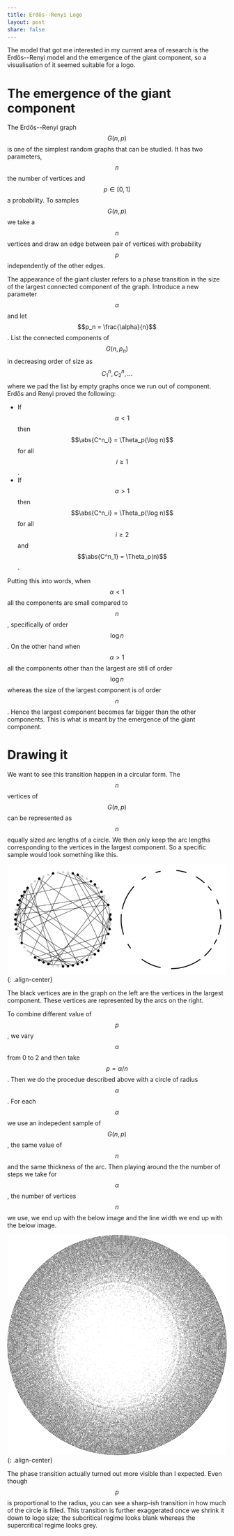 ```yaml
---
title: Erdős--Renyi Logo
layout: post
share: false
---
```


The model that got me interested in my current area of research is the Erdős--Renyi model and the emergence of the giant component, so a visualisation of it seemed suitable for a logo.

# The emergence of the giant component

The Erdős--Renyi graph $$G(n, p)$$ is one of the simplest random graphs that can be studied. It has two parameters, $$n$$ the number of vertices and $$p \in [0, 1]$$ a probability. To samples $$G(n, p)$$ we take a $$n$$ vertices and draw an edge between pair of vertices with probability $$p$$ independently of the other edges.

The appearance of the giant cluster refers to a phase transition in the size of the largest connected component of the graph. Introduce a new parameter $$\alpha$$ and let $$p_n = \frac{\alpha}{n}$$. List the connected components of $$G(n, p_n)$$ in decreasing order of size as $$C^n_1, C^n_2, \ldots$$ where we pad the list by empty graphs once we run out of component. Erdős and Renyi proved the following:

- If $$\alpha < 1$$ then $$\abs{C^n_i} = \Theta_p(\log n)$$ for all $$i \geq 1$$.
- If $$\alpha > 1$$ then $$\abs{C^n_i} = \Theta_p(\log n)$$ for all $$i \geq 2$$ and $$\abs{C^n_1} = \Theta_p(n)$$.

Putting this into words, when $$\alpha < 1$$ all the components are small compared to $$n$$, specifically of order $$\log n$$. On the other hand when $$\alpha > 1$$ all the components other than the largest are still of order $$\log n$$ whereas the size of the largest component is of order $$n$$. Hence the largest component becomes far bigger than the other components. This is what is meant by the emergence of the giant component.

# Drawing it

We want to see this transition happen in a circular form. The $$n$$ vertices of $$G(n, p)$$ can be represented as $$n$$ equally sized arc lengths of a circle. We then only keep the arc lengths corresponding to the vertices in the largest component. So a specific sample would look something like this.

![single circle](/assets/images/logo_circle.png){: .align-center}

The black vertices are in the graph on the left are the vertices in the largest component. These vertices are represented by the arcs on the right.

To combine different value of $$p$$, we vary $$\alpha$$ from 0 to 2 and then take $$p = \alpha / n$$. Then we do the procedue described above with a circle of radius $$\alpha$$. For each $$\alpha$$ we use an indepedent sample of $$G(n, p)$$, the same value of $$n$$ and the same thickness of the arc. Then playing around the the number of steps we take for $$\alpha$$, the number of vertices $$n$$ we use, we end up with the below image and the line width we end up with the below image.

![logo](/assets/images/logo_large.png){: .align-center}

The phase transition actually turned out more visible than I expected. Even though $$p$$ is proportional to the radius, you can see a sharp-ish transition in how much of the circle is filled. This transition is further exaggerated once we shrink it down to logo size; the subcritical regime looks blank whereas the supercritical regime looks grey.
